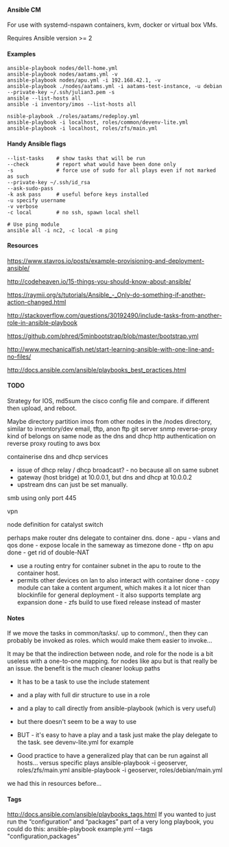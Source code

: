 
#### Ansible CM

For use with systemd-nspawn containers, kvm, docker or virtual box VMs.
  
Requires Ansible version >= 2


#### Examples

```
ansible-playbook nodes/dell-home.yml
ansible-playbook nodes/aatams.yml -v
ansible-playbook nodes/apu.yml -i 192.168.42.1, -v
ansible-playbook ./nodes/aatams.yml -i aatams-test-instance, -u debian --private-key ~/.ssh/julian3.pem -s
ansible --list-hosts all
ansible -i inventory/imos --list-hosts all

nsible-playbook ./roles/aatams/redeploy.yml
ansible-playbook -i localhost, roles/common/devenv-lite.yml
ansible-playbook -i localhost, roles/zfs/main.yml
```


#### Handy Ansible flags
```
--list-tasks    # show tasks that will be run
--check         # report what would have been done only
-s              # force use of sudo for all plays even if not marked as such
--private-key ~/.ssh/id_rsa
--ask-sudo-pass
-k ask pass     # useful before keys installed
-u specify username
-v verbose
-c local        # no ssh, spawn local shell

# Use ping module
ansible all -i nc2, -c local -m ping
```

#### Resources

https://www.stavros.io/posts/example-provisioning-and-deployment-ansible/

http://codeheaven.io/15-things-you-should-know-about-ansible/

https://raymii.org/s/tutorials/Ansible_-_Only-do-something-if-another-action-changed.html

http://stackoverflow.com/questions/30192490/include-tasks-from-another-role-in-ansible-playbook

https://github.com/phred/5minbootstrap/blob/master/bootstrap.yml

http://www.mechanicalfish.net/start-learning-ansible-with-one-line-and-no-files/

http://docs.ansible.com/ansible/playbooks_best_practices.html

#### TODO

Strategy for IOS, md5sum the cisco config file and compare. if different then upload, and reboot.

Maybe directory partition imos from other nodes in the /nodes directory, similar to inventory/dev
email, tftp, anon ftp
git server
snmp
reverse-proxy kind of belongs on same node as the dns and dhcp
http authentication on reverse proxy
routing to aws box

containerise dns and dhcp services
  - issue of dhcp relay / dhcp broadcast? - no because all on same subnet
  - gateway (host bridge) at 10.0.0.1, but dns and dhcp at 10.0.0.2
  - upstream dns can just be set manually.

smb using only port 445

vpn

node definition for catalyst switch

perhaps make router dns delegate to container dns.
done - apu - vlans and qos
done - expose locale in the sameway as timezone
done - tftp on apu
done  - get rid of double-NAT
  - use a routing entry for container subnet in the apu to route to the container host.
  - permits other devices on lan to also interact with container
done - copy module can take a content argument, which makes it a lot nicer
            than blockinfile for general deployment
            - it also supports template arg expansion
done - zfs build to use fixed release instead of master

#### Notes

If we move the tasks in common/tasks/*.*  up to common/*.*, then they
  can probably be invoked as roles. which would make them easier
  to invoke...

It may be that the indirection between node, and role for the node is a bit useless
  with a one-to-one mapping. for nodes like apu
  but is that really be an issue. the benefit is the much cleaner lookup paths


  - It has to be a task to use the include statement
  - and a play with full dir structure to use in a role
  - and a play to call directly from ansible-playbook (which is very useful)
  - but there doesn't seem to be a way to use  

  - BUT - it's easy to have a play and a task 
      just make the play delegate to the task. see devenv-lite.yml for example


  - Good practice to have a generalized play that can be run against all hosts...
  versus specific plays
  ansible-playbook -i geoserver, roles/zfs/main.yml
  ansible-playbook -i geoserver, roles/debian/main.yml

  we had this in resources before...

#### Tags
  http://docs.ansible.com/ansible/playbooks_tags.html
  If you wanted to just run the “configuration” and “packages” part of a very long playbook, you could do this:
  ansible-playbook example.yml --tags "configuration,packages"


